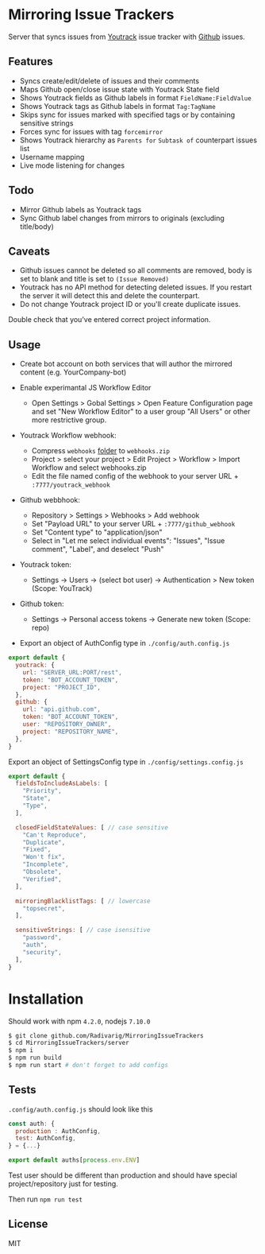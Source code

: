 # Mirroring Issue Trackers

Server that syncs issues from [Youtrack](https://www.jetbrains.com/youtrack/) issue tracker with [Github](https://github.com/) issues.

## Features

- Syncs create/edit/delete of issues and their comments
- Maps Github open/close issue state with Youtrack State field
- Shows Youtrack fields as Github labels in format `FieldName:FieldValue`
- Shows Youtrack tags as Github labels in format `Tag:TagName`
- Skips sync for issues marked with specified tags or by containing sensitive strings
- Forces sync for issues with tag `forcemirror`
- Shows Youtrack hierarchy as `Parents for` `Subtask of` counterpart issues list
- Username mapping
- Live mode listening for changes

## Todo
- Mirror Github labels as Youtrack tags
- Sync Github label changes from mirrors to originals (excluding title/body)

## Caveats

- Github issues cannot be deleted so all comments are removed, body is set to blank and title is set to `(Issue Removed)`
- Youtrack has no API method for detecting deleted issues. If you restart the server it will detect this and delete the counterpart.
- Do not change Youtrack project ID or you'll create duplicate issues.

Double check that you've entered correct project information.

## Usage

- Create bot account on both services that will author the mirrored content (e.g. YourCompany-bot)

- Enable experimantal JS Workflow Editor
  - Open Settings > Gobal Settings > Open Feature Configuration page and set "New Workflow Editor" to a user group "All Users" or other more restrictive group.

- Youtrack Workflow webhook:
  - Compress `webhooks` [folder](https://github.com/Radivarig/MirroringIssueTrackers/tree/master/server/workflows/webhooks) to `webhooks.zip`
  - Project > select your project > Edit Project > Workflow > Import Workflow and select webhooks.zip
  - Edit the file named config of the webhook to your server URL + `:7777/youtrack_webhook`

- Github webbhook:
  - Repository > Settings > Webhooks > Add webhook
  - Set "Payload URL" to your server URL + `:7777/github_webhook`
  - Set "Content type" to "application/json"
  - Select in "Let me select individual events": "Issues", "Issue comment", "Label", and deselect "Push"

- Youtrack token:
  - Settings -> Users -> (select bot user) -> Authentication > New token (Scope: YouTrack)

- Github token:
  - Settings -> Personal access tokens -> Generate new token (Scope: repo)

- Export an object of AuthConfig type in `./config/auth.config.js`

```js
export default {
  youtrack: {
    url: "SERVER_URL:PORT/rest",
    token: "BOT_ACCOUNT_TOKEN",
    project: "PROJECT_ID",
  },
  github: {
    url: "api.github.com",
    token: "BOT_ACCOUNT_TOKEN",
    user: "REPOSITORY_OWNER",
    project: "REPOSITORY_NAME",
  },
}
```
Export an object of SettingsConfig type in `./config/settings.config.js`
```js
export default {
  fieldsToIncludeAsLabels: [
    "Priority",
    "State",
    "Type",
  ],

  closedFieldStateValues: [ // case sensitive
    "Can't Reproduce",
    "Duplicate",
    "Fixed",
    "Won't fix",
    "Incomplete",
    "Obsolete",
    "Verified",
  ],

  mirroringBlacklistTags: [ // lowercase
    "topsecret",
  ],

  sensitiveStrings: [ // case isensitive
    "password",
    "auth",
    "security",
  ],
}
```

# Installation

Should work with npm `4.2.0`, nodejs `7.10.0`
```bash
$ git clone github.com/Radivarig/MirroringIssueTrackers
$ cd MirroringIssueTrackers/server
$ npm i
$ npm run build
$ npm run start # don't forget to add configs
```

## Tests

`.config/auth.config.js` should look like this
```js
const auth: {
  production : AuthConfig,
  test: AuthConfig,
} = {...}

export default auths[process.env.ENV]
```
Test user should be different than production and should have special project/repository just for testing.  

Then run `npm run test`

## License

MIT
